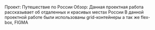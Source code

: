 Проект: Путешествие по России
Обзор: Данная проектная работа рассказывает об отдаленных и красивых местах России
В данной проектной работе были использованы grid-контейнеры а так же flex-box, FIGMA
